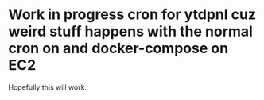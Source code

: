 # Work in progress cron for ytdpnl cuz weird stuff happens with the normal cron on and docker-compose on EC2

Hopefully this will work.
